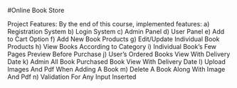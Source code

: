 #Online Book Store

Project Features:
By the end of this course, implemented features:
a) Registration System
b) Login System
c) Admin Panel
d) User Panel
e) Add to Cart Option
f) Add New Book Products
g) Edit/Update Individual Book Products
h) View Books According to Category
i) Individual Book’s Few Pages Preview Before Purchase
j) User’s Ordered Books View With Delivery Date
k) Admin All Book Purchased Book View With Delivery Date
l) Upload Images And Pdf When Adding A Book
m) Delete A Book Along With Image And Pdf
n) Validation For Any Input Inserted
